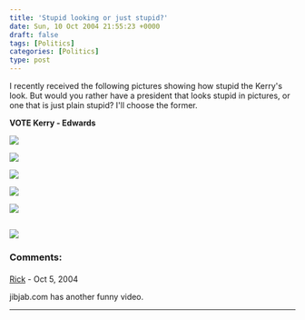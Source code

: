```yaml
---
title: 'Stupid looking or just stupid?'
date: Sun, 10 Oct 2004 21:55:23 +0000
draft: false
tags: [Politics]
categories: [Politics]
type: post
---
```


I recently received the following pictures showing how stupid the Kerry's look. But would you rather have a president that looks stupid in pictures, or one that is just plain stupid? I'll choose the former.

**VOTE Kerry - Edwards**

[![](http://www.johnkerry.com/feeds/media/120x80.gif)](http://www.johnkerry.com/)

![](http://jroller.com/resources/jmrodri/bush-kerry-betterhalves.jpg)

![](http://jroller.com/resources/jmrodri/bush-kerry-husbands.jpg)

![](http://jroller.com/resources/jmrodri/bush-kerry-themen.jpg)

![](http://jroller.com/resources/jmrodri/bush-kerry-outdoorsmen.jpg)

![](http://jroller.com/resources/jmrodri/bush-kerry-sportsmen.jpg)
---
### Comments:
#### 
[Rick]( "") - <time datetime="2004-10-08 13:14:47">Oct 5, 2004</time>

jibjab.com has another funny video.
<hr />

